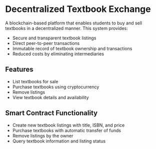 # Decentralized Textbook Exchange

A blockchain-based platform that enables students to buy and sell textbooks in a decentralized manner. This system provides:

- Secure and transparent textbook listings
- Direct peer-to-peer transactions
- Immutable record of textbook ownership and transactions
- Reduced costs by eliminating intermediaries

## Features
- List textbooks for sale
- Purchase textbooks using cryptocurrency
- Remove listings
- View textbook details and availability

## Smart Contract Functionality
- Create new textbook listings with title, ISBN, and price
- Purchase textbooks with automatic transfer of funds
- Remove listings by the owner
- Query textbook information and listing status
